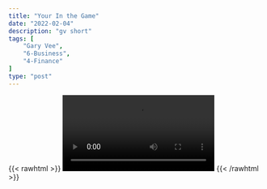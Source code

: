 ```yaml
---
title: "Your In the Game"
date: "2022-02-04"
description: "gv short"
tags: [
    "Gary Vee",
    "6-Business",
    "4-Finance"
]
type: "post"
---
```

{{< rawhtml >}}
    <video width="auto" height="auto" controls>
        <source src="https://clips.dev00ps.com/Gary%20Vee/Gary%20Vee%20asks%20quotDo%20You%20Have%20A%20Cell%20Phone%3Fquot%20%F0%9F%92%AF%F0%9F%92%9C%F0%9F%99%8F%F0%9F%8F%BE%F0%9F%A4%93.mp4" type="video/mp4"> 
    </video>
{{< /rawhtml >}}